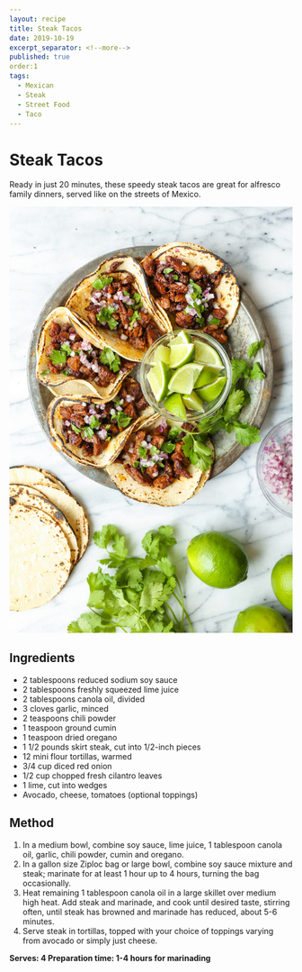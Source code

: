 ```yaml
---
layout: recipe
title: Steak Tacos
date: 2019-10-19
excerpt_separator: <!--more-->
published: true
order:1
tags:
  - Mexican
  - Steak
  - Street Food
  - Taco
---
```

# Steak Tacos

Ready in just 20 minutes, these speedy steak tacos are great for alfresco family dinners, served like on the streets of Mexico.

<!--more-->
[![Steak Taco](/_uploads/steaktaco.jpg)](/_uploads/steaktaco.jpg)

## Ingredients

- 2 tablespoons reduced sodium soy sauce
- 2 tablespoons freshly squeezed lime juice
- 2 tablespoons canola oil, divided
- 3 cloves garlic, minced
- 2 teaspoons chili powder
- 1 teaspoon ground cumin
- 1 teaspoon dried oregano
- 1 1/2 pounds skirt steak, cut into 1/2-inch pieces
- 12 mini flour tortillas, warmed
- 3/4 cup diced red onion
- 1/2 cup chopped fresh cilantro leaves
- 1 lime, cut into wedges
- Avocado, cheese, tomatoes (optional toppings)

## Method

1. In a medium bowl, combine soy sauce, lime juice, 1 tablespoon canola oil, garlic, chili powder, cumin and oregano.
2. In a gallon size Ziploc bag or large bowl, combine soy sauce mixture and steak; marinate for at least 1 hour up to 4 hours, turning the bag occasionally.
3. Heat remaining 1 tablespoon canola oil in a large skillet over medium high heat. Add steak and marinade, and cook until desired taste, stirring often, until steak has browned and marinade has reduced, about 5-6 minutes.
4. Serve steak in tortillas, topped with your choice of toppings varying from avocado or simply just cheese.


**Serves: 4
Preparation time: 1-4 hours for marinading**
